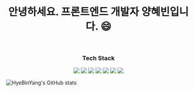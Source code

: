 <h1 align="center">안녕하세요. 프론트엔드 개발자 양혜빈입니다. 😄</h1>

<br />

<h3 align="center">Tech Stack</h3>
<div align="center">
  <img src="https://img.shields.io/badge/HTML5-E34F26?style=flat-square&logo=html5&logoColor=white"/>
  <img src="https://img.shields.io/badge/CSS3-1572B6?style=flat-square&logo=css3&logoColor=white"/>
  <img src="https://img.shields.io/badge/Javascript-F7DF1E?style=flat-square&logo=javascript&logoColor=white"/>
  <img src="https://img.shields.io/badge/Typescript-3178C6?style=flat-square&logo=typescript&logoColor=white"/>
  <img src="https://img.shields.io/badge/React-61DAFB?style=flat-square&logo=react&logoColor=white"/>
  <img src="https://img.shields.io/badge/NextJS-000000?style=flat-square&logo=next.js&logoColor=white"/>
  <img src="https://img.shields.io/badge/C++-00599C?style=flat-square&logo=C%2B%2B&logoColor=white"/>
</div>

![HyeBinYang's GitHub stats](https://github-readme-stats.vercel.app/api?username=HyeBinYang&show_icons=true&theme=highcontrast)
